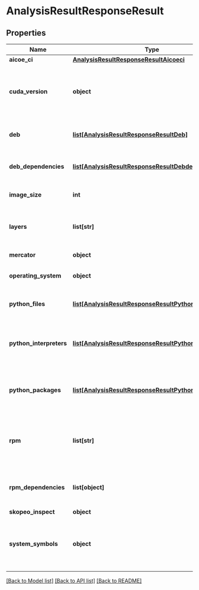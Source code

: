 # AnalysisResultResponseResult

## Properties
Name | Type | Description | Notes
------------ | ------------- | ------------- | -------------
**aicoe_ci** | [**AnalysisResultResponseResultAicoeci**](AnalysisResultResponseResultAicoeci.md) |  |
**cuda_version** | **object** | Nvidia CUDA version detected - path is the key and CUDA version is the object value  |
**deb** | [**list[AnalysisResultResponseResultDeb]**](AnalysisResultResponseResultDeb.md) | Debian packages detected (experimental) |
**deb_dependencies** | [**list[AnalysisResultResponseResultDebdependencies]**](AnalysisResultResponseResultDebdependencies.md) | Dependencies of Debian packages detected |
**image_size** | **int** | Size of the container image in bytes |
**layers** | **list[str]** | Container image layers, sorted based on the layer precedence  |
**mercator** | **object** | Mercator (TM) output |
**operating_system** | **object** | Operating System information |
**python_files** | [**list[AnalysisResultResponseResultPythonfiles]**](AnalysisResultResponseResultPythonfiles.md) | Python files detected in the container image |
**python_interpreters** | [**list[AnalysisResultResponseResultPythoninterpreters]**](AnalysisResultResponseResultPythoninterpreters.md) | Python interpreters detected inside the container image |
**python_packages** | [**list[AnalysisResultResponseResultPythonpackages]**](AnalysisResultResponseResultPythonpackages.md) | Detected Python packages inside the container image |
**rpm** | **list[str]** | A listing of container images found inside the analyzed container image  |
**rpm_dependencies** | **list[object]** | Information about RPM packages and their dependencies |
**skopeo_inspect** | **object** |  |
**system_symbols** | **object** | Systems symbols detected - a path mapping to exported symbols available  |

[[Back to Model list]](../README.md#documentation-for-models) [[Back to API list]](../README.md#documentation-for-api-endpoints) [[Back to README]](../README.md)

